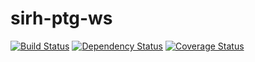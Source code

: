 # sirh-ptg-ws

[![Build Status](https://travis-ci.org/DSI-Ville-Noumea/sirh-ptg-ws.svg?branch=master)](https://travis-ci.org/DSI-Ville-Noumea/sirh-ptg-ws) [![Dependency Status](https://www.versioneye.com/user/projects/593df402368b08004a574118/badge.svg?style=flat-square)](https://www.versioneye.com/user/projects/593df402368b08004a574118) [![Coverage Status](https://coveralls.io/repos/github/DSI-Ville-Noumea/sirh-ptg-ws/badge.svg)](https://coveralls.io/github/DSI-Ville-Noumea/sirh-ptg-ws)
